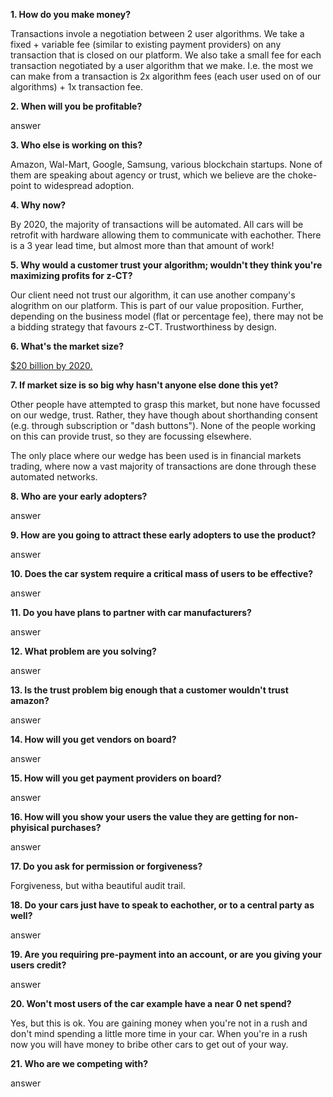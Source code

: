 **1. How do you make money?**

Transactions invole a negotiation between 2 user algorithms. We take a fixed + variable fee (similar to existing payment providers) on any transaction that is closed on our platform. We also take a small fee for each transaction negotiated by a user algorithm that we make. I.e. the most we can make from a transaction is 2x algorithm fees (each user used on of our algorithms) + 1x transaction fee.

**2. When will you be profitable?**

answer

**3. Who else is working on this?**

Amazon, Wal-Mart, Google, Samsung, various blockchain startups. None of them are speaking about agency or trust, which we believe are the choke-point to widespread adoption.

**4. Why now?**

By 2020, the majority of transactions will be automated. All cars will be retrofit with hardware allowing them to communicate with eachother. There is a 3 year lead time, but almost more than that amount of work!

**5. Why would a customer trust your algorithm; wouldn't they think you're maximizing profits for z-CT?**

Our client need not trust our algorithm, it can use another company's alogrithm on our platform. This is part of our value proposition. Further, depending on the business model (flat or percentage fee), there may not be a bidding strategy that favours z-CT. Trustworthiness by design.

**6. What's the market size?**

[$20 billion by 2020.](https://github.com/z-ct/autonomous/blob/master/artifacts/product_management/market%2Binitial_customers.md)

**7. If market size is so big why hasn't anyone else done this yet?**

Other people have attempted to grasp this market, but none have focussed on our wedge, trust. Rather, they have though about shorthanding consent (e.g. through subscription or "dash buttons"). None of the people working on this can provide trust, so they are focussing elsewhere.

The only place where our wedge has been used is in financial markets trading, where now a vast majority of transactions are done through these automated networks.

**8. Who are your early adopters?**

answer

**9. How are you going to attract these early adopters to use the product?**

answer

**10. Does the car system require a critical mass of users to be effective?**

answer

**11. Do you have plans to partner with car manufacturers?**

answer

**12. What problem are you solving?**

answer

**13. Is the trust problem big enough that a customer wouldn't trust amazon?**

answer

**14. How will you get vendors on board?**

answer

**15. How will you get payment providers on board?**

answer

**16. How will you show your users the value they are getting for non-phyisical purchases?**

answer

**17. Do you ask for permission or forgiveness?**

Forgiveness, but witha beautiful audit trail.

**18. Do your cars just have to speak to eachother, or to a central party as well?**

answer

**19. Are you requiring pre-payment into an account, or are you giving your users credit?**

answer

**20. Won't most users of the car example have a near 0 net spend?**

Yes, but this is ok. You are gaining money when you're not in a rush and don't mind spending a little more time in your car. When you're in a rush now you will have money to bribe other cars to get out of your way.

**21. Who are we competing with?**

answer
